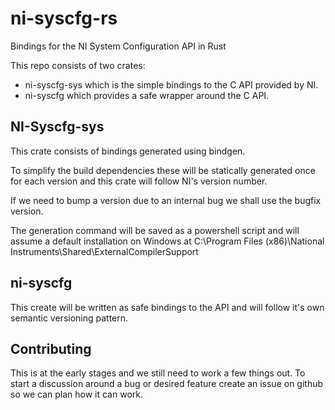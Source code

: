 # ni-syscfg-rs
Bindings for the NI System Configuration API in Rust

This repo consists of two crates:

* ni-syscfg-sys which is the simple bindings to the C API provided by NI.
* ni-syscfg which provides a safe wrapper around the C API.

## NI-Syscfg-sys

This crate consists of bindings generated using bindgen.

To simplify the build dependencies these will be statically generated once for each version and this crate will follow NI's version number.

If we need to bump a version due to an internal bug we shall use the bugfix version.

The generation command will be saved as a powershell script and will assume a default installation on Windows at C:\Program Files (x86)\National Instruments\Shared\ExternalCompilerSupport

## ni-syscfg

This create will be written as safe bindings to the API and will follow it's own semantic versioning pattern.

## Contributing

This is at the early stages and we still need to work a few things out. To start a discussion around a bug or desired feature create an issue on github so we can plan how it can work.
